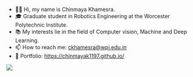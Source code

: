 - 👋🏽 Hi, my name is Chinmaya Khamesra.
- 🎓 Graduate student in Robotics Engineering at the Worcester Polytechnic Institute. 
- 📚 My interests lie in the field of Computer vision, Machine and Deep Learning.
- 📫 How to reach me: ckhamesra@wpi.edu.in
- 💼 Portfolio: https://chinmayak1197.github.io/

<a href="https://www.linkedin.com/in/ckhamesra1197/"><img src="https://img.shields.io/badge/LinkedIn-0077B5?style=for-the-badge&logo=linkedin&logoColor=white"></a>

